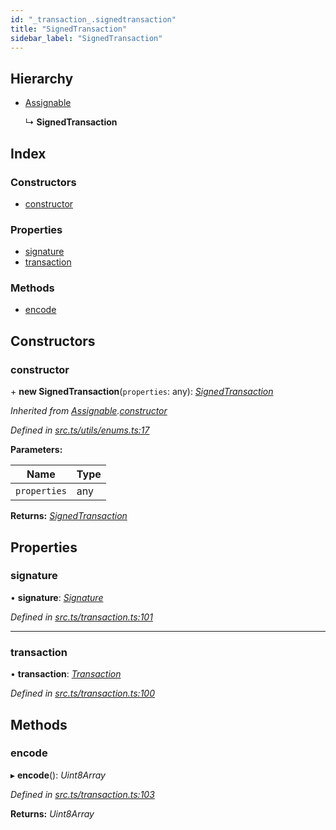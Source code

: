 ```yaml
---
id: "_transaction_.signedtransaction"
title: "SignedTransaction"
sidebar_label: "SignedTransaction"
---
```


## Hierarchy

* [Assignable](_utils_enums_.assignable.md)

  ↳ **SignedTransaction**

## Index

### Constructors

* [constructor](_transaction_.signedtransaction.md#constructor)

### Properties

* [signature](_transaction_.signedtransaction.md#signature)
* [transaction](_transaction_.signedtransaction.md#transaction)

### Methods

* [encode](_transaction_.signedtransaction.md#encode)

## Constructors

###  constructor

\+ **new SignedTransaction**(`properties`: any): *[SignedTransaction](_transaction_.signedtransaction.md)*

*Inherited from [Assignable](_utils_enums_.assignable.md).[constructor](_utils_enums_.assignable.md#constructor)*

*Defined in [src.ts/utils/enums.ts:17](https://github.com/nearprotocol/nearlib/blob/fe97eb6/src.ts/utils/enums.ts#L17)*

**Parameters:**

Name | Type |
------ | ------ |
`properties` | any |

**Returns:** *[SignedTransaction](_transaction_.signedtransaction.md)*

## Properties

###  signature

• **signature**: *[Signature](_transaction_.signature.md)*

*Defined in [src.ts/transaction.ts:101](https://github.com/nearprotocol/nearlib/blob/fe97eb6/src.ts/transaction.ts#L101)*

___

###  transaction

• **transaction**: *[Transaction](_transaction_.transaction.md)*

*Defined in [src.ts/transaction.ts:100](https://github.com/nearprotocol/nearlib/blob/fe97eb6/src.ts/transaction.ts#L100)*

## Methods

###  encode

▸ **encode**(): *Uint8Array*

*Defined in [src.ts/transaction.ts:103](https://github.com/nearprotocol/nearlib/blob/fe97eb6/src.ts/transaction.ts#L103)*

**Returns:** *Uint8Array*
